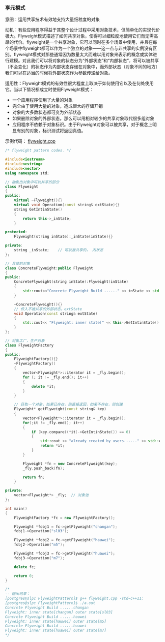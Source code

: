 ### 享元模式
意图：运用共享技术有效地支持大量细粒度的对象

动机：有些应用程序得益于其整个设计过程中采用对象技术，但简单化的实现代价极大。Flyweight模式描述了如何共享对象，使得可以细粒度地使用它们而无需高昂的代价。flyweight是一个共享对象，它可以同时在多个场景中使用，并且在每个场景中flyweight都可以作为一个独立的对象——这一点与非共享的实例没有区别。flyweight模式对那些通常因为数量太大而难以用对象来表示的概念或实体进行建模。对此我们可以将对象的状态分为“外部状态”和“内部状态”，将可以被共享（不会变化）的状态作为内部状态存储在对象中，而外部状态（对象不同的地方）我们可以在适当的时候将外部状态作为参数传递给对象。



适用性：Flyweight模式的有效性很大程度上取决于如何使用它以及在何处使用它。当以下情况都成立时使用Flyweight模式：
- 一个应用程序使用了大量的对象
- 完全由于使用大量的对象，造成很大的存储开销
- 对象的大多数状态都可变为外部状态
- 如果删除对象的外部状态，那么可以用相对较少的共享对象取代很多组对象
- 应用程序不依赖于对象标识。由于Flyweight对象可以被共享，对于概念上明显有别的对象，标识测试将返回真值。

示例代码： [flyweight.cpp](./flyweight.cpp)

```c++
/* flyweight pattern codes. */

#include<iostream>
#include<cstring>
#include<vector>
using namespace std;

// 抽象出对象中可以共享的部分
class Flyweight
{
public:
    virtual ~Flyweight(){}
    virtual void Operation(const string& extState){}
    string GetIntinState()
    {
        return this->_inState;
    }

protected:
    Flyweight(string inState):_inState(inState){}

private:
    string _inState;    // 可以被共享的， 内状态
};

// 具体的对象
class ConcreteFlyweight:public Flyweight
{
public:
    ConcreteFlyweight(string inState):Flyweight(inState)
    {
        std::cout<<"Concrete Flyweight Build ......" << inState << std::endl;
    }

    ~ConcreteFlyweight(){}
    // 传入不被共享的外部状态，extState
    void Operation(const string& extState)
    {
        std::cout<< "Flyweight: inner state[" << this->GetIntinState() << "] " << "outer state[" << extState << "]" << std::endl;
    }
};

// 对象工厂，生产对象
class FlyweightFactory
{
public:
    FlyweightFactory(){}
    ~FlyweightFactory()
    {
        vector<Flyweight*>::iterator it = _fly.begin();
        for (; it != _fly.end(); it++)
        {
            delete *it;
        }
    }

    // 获取一个对象，如果已存在，则直接返回，如果不存在，则创建
    Flyweight* getFlyweight(const string& key)
    {
        vector<Flyweight*>::iterator it = _fly.begin();
        for(;it != _fly.end(); it++)
        {
            if (key.compare((*it)->GetIntinState()) == 0)
            {
                std::cout << "already created by users......" << std::endl;
                return *it;
            }
        }

        Flyweight *fn = new ConcreteFlyweight(key);
        _fly.push_back(fn);

        return fn;
    }

private:
    vector<Flyweight*> _fly;  // 对象池
};

int main()
{
    FlyweightFactory *fc = new FlyweightFactory();

    Flyweight *fobj1 = fc->getFlyweight("changan");
    fobj1->Operation("sl03");

    Flyweight *fobj2 = fc->getFlyweight("hauwei");
    fobj2->Operation("m5");

    Flyweight *fobj3 = fc->getFlyweight("huawei");
    fobj3->Operation("m7");

    delete fc;

    return 0;
}

/*
-- 输出结果：
[postgres@slpc FlyweightPattern]$ g++ flyweight.cpp -std=c++11;
[postgres@slpc FlyweightPattern]$ ./a.out 
Concrete Flyweight Build ......changan
Flyweight: inner state[changan] outer state[sl03]
Concrete Flyweight Build ......hauwei
Flyweight: inner state[hauwei] outer state[m5]
Concrete Flyweight Build ......huawei
Flyweight: inner state[huawei] outer state[m7]
*/
```